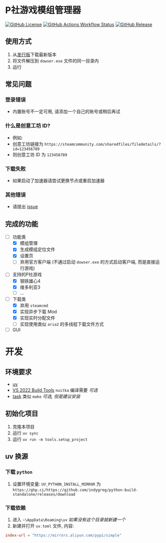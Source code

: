 # P社游戏模组管理器

<p style="text-align: left;">
  <a href="LICENSE"><img alt="GitHub License" src="https://img.shields.io/github/license/Arama0517/paradox-game-mod-manage"></a>
  <a href="../../actions/workflows/check.yml"><img alt="GitHub Actions Workflow Status" src="https://github.com/Arama0517/paradox-game-mod-manager/actions/workflows/check.yml/badge.svg"></a>
  <a href="../../releases/latest"><img alt="GitHub Release" src="https://img.shields.io/github/v/release/Arama0517/paradox-game-mod-manage"></a>
</p>

## 使用方式

1. 从[发行版](../../releases/latest)下载最新版本
2. 将文件解压到 `dowser.exe` 文件的同一目录内
3. 运行

## 常见问题

### 登录错误

- 内置账号不一定可用, 请添加一个自己的账号或稍后再试

### 什么是创意工坊 ID?

- 例如:
- 创意工坊链接为 `https://steamcommunity.com/sharedfiles/filedetails/?id=123456789`
- 则创意工坊 ID 为 `123456789`

### 下载失败

- 如果启动了加速器请尝试更换节点或重启加速器

### 其他错误

- 请提出 [issue](../../issues)

## 完成的功能

- [ ] 功能类
  - [x] 模组管理
  - [x] 生成模组定位文件
  - [x] 设置页
  - [ ] 弃用官方客户端 (不通过启动 `dowser.exe` 的方式启动客户端, 而是直接运行游戏)
- [ ] 支持的P社游戏
  - [x] 钢铁雄心4
  - [x] 维多利亚3
  - [ ] ...
- [ ] 下载类
  - [x] 弃用 `steamcmd`
  - [x] 实现异步下载 Mod
  - [x] 实现实时分配文件
  - [ ] 实现使用类似 `aria2` 的多线程下载文件方式
- [ ] GUI

# 开发

## 环境要求

- [uv](https://docs.astral.sh/uv/getting-started/installation/)
- [VS 2022 Build Tools](https://visualstudio.microsoft.com/zh-hans/downloads/#build-tools-for-visual-studio-2022) `nuitka` 编译需要 _可选_
- [task](https://taskfile.dev/installation/) 类似 `make` _可选, 但是建议安装_

## 初始化项目

1. 克隆本项目
2. 运行 `uv sync`
3. 运行 `uv run -m tools.setup_project`

## uv 换源
### 下载 `python`
1. 设置环境变量: `UV_PYTHON_INSTALL_MIRROR` 为 `https://ghp.ci/https://github.com/indygreg/python-build-standalone/releases/download`

### 下载依赖
1. 进入 `~\AppData\Roaming\uv` _如果没有这个目录就新建一个_
2. 新建并打开 `uv.toml` 文件, 内容:
```toml
index-url = "https://mirrors.aliyun.com/pypi/simple"
```